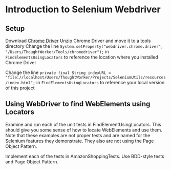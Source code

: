 Introduction to Selenium Webdriver
==================================
## Setup
Download [Chrome Driver](https://sites.google.com/a/chromium.org/chromedriver/downloads)
Unzip Chrome Driver and move it to a tools directory
Change the line `System.setProperty("webdriver.chrome.driver", "/Users/ThoughtWorker/Tools/chromedriver");` in
`FindElementsUsingLocators` to reference the location where you installed Chrome Driver

Change the line `private final String indexURL =
"file://localhost/Users/ThoughtWorker/Projects/SeleniumUtils/resources/index.html";` in `FindElementsUsingLocators` to
reference your local version of this project

## Using WebDriver to find WebElements using Locators
Examine and run each of the unit tests in FindElementUsingLocators. This should give you some sense of how to locate
WebElements and use them. Note that these examples are not proper tests and are named for the Selenium features they
demonstrate. They also are not using the Page Object Pattern.

Implement each of the tests in AmazonShoppingTests. Use BDD-style tests and Page Object Pattern.